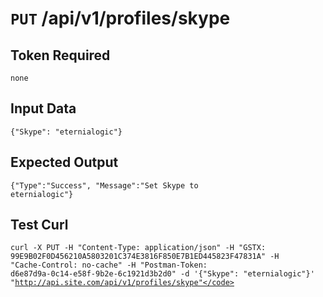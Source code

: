 # <code>PUT</code> /api/v1/profiles/skype

## Token Required
	none

## Input Data

<code>{"Skype": "eternialogic"}</code>

## Expected Output

<code>{"Type":"Success", "Message":"Set Skype to eternialogic"}</code>

## Test Curl

<code>curl -X PUT -H "Content-Type: application/json" -H "GSTX: 99E9B02F0D456210A5803201C374E3816F850E7B1ED445823F47831A" -H "Cache-Control: no-cache" -H "Postman-Token: d6e87d9a-0c14-e58f-9b2e-6c1921d3b2d0" -d '{"Skype": "eternialogic"}' "http://api.site.com/api/v1/profiles/skype"</code>